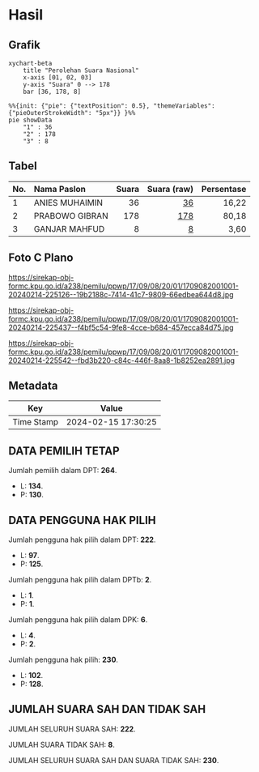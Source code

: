 # Hasil

## Grafik

```mermaid
xychart-beta
    title "Perolehan Suara Nasional"
    x-axis [01, 02, 03]
    y-axis "Suara" 0 --> 178
    bar [36, 178, 8]
```

```mermaid
%%{init: {"pie": {"textPosition": 0.5}, "themeVariables": {"pieOuterStrokeWidth": "5px"}} }%%
pie showData
    "1" : 36
    "2" : 178
    "3" : 8
```

## Tabel

| No. | Nama Paslon    | Suara | Suara (raw) | Persentase |
|:--- |:-------------- | -----:| -----------:| ----------:|
| 1   | ANIES MUHAIMIN | 36    | [36][p-1]   | 16,22      |
| 2   | PRABOWO GIBRAN | 178   | [178][p-2]  | 80,18      |
| 3   | GANJAR MAHFUD  | 8     | [8][p-3]    | 3,60       |


[p-1]: https://github.com/gigit-pemilu/pemilu-2024/blob/main/pilpres/hitung-suara/sub/17-bengkulu/sub/09-bengkulu-tengah/sub/08-merigi-sakti/sub/2001-komering/sub/001-tps/sub/paslon-1.txt
[p-2]: https://github.com/gigit-pemilu/pemilu-2024/blob/main/pilpres/hitung-suara/sub/17-bengkulu/sub/09-bengkulu-tengah/sub/08-merigi-sakti/sub/2001-komering/sub/001-tps/sub/paslon-2.txt
[p-3]: https://github.com/gigit-pemilu/pemilu-2024/blob/main/pilpres/hitung-suara/sub/17-bengkulu/sub/09-bengkulu-tengah/sub/08-merigi-sakti/sub/2001-komering/sub/001-tps/sub/paslon-3.txt

## Foto C Plano

https://sirekap-obj-formc.kpu.go.id/a238/pemilu/ppwp/17/09/08/20/01/1709082001001-20240214-225126--19b2188c-7414-41c7-9809-66edbea644d8.jpg

https://sirekap-obj-formc.kpu.go.id/a238/pemilu/ppwp/17/09/08/20/01/1709082001001-20240214-225437--f4bf5c54-9fe8-4cce-b684-457ecca84d75.jpg

https://sirekap-obj-formc.kpu.go.id/a238/pemilu/ppwp/17/09/08/20/01/1709082001001-20240214-225542--fbd3b220-c84c-446f-8aa8-1b8252ea2891.jpg


## Metadata

| Key        | Value               |
| ---------- | ------------------- |
| Time Stamp | 2024-02-15 17:30:25 |


## DATA PEMILIH TETAP

Jumlah pemilih dalam DPT: **264**.
 * L: **134**.
 * P: **130**.

## DATA PENGGUNA HAK PILIH

Jumlah pengguna hak pilih dalam DPT: **222**.
 * L: **97**.
 * P: **125**.

Jumlah pengguna hak pilih dalam DPTb: **2**.
 * L: **1**.
 * P: **1**.

Jumlah pengguna hak pilih dalam DPK: **6**.
 * L: **4**.
 * P: **2**.

Jumlah pengguna hak pilih: **230**.
 * L: **102**.
 * P: **128**.

## JUMLAH SUARA SAH DAN TIDAK SAH

JUMLAH SELURUH SUARA SAH: **222**.

JUMLAH SUARA TIDAK SAH: **8**.

JUMLAH SELURUH SUARA SAH DAN SUARA TIDAK SAH: **230**.


